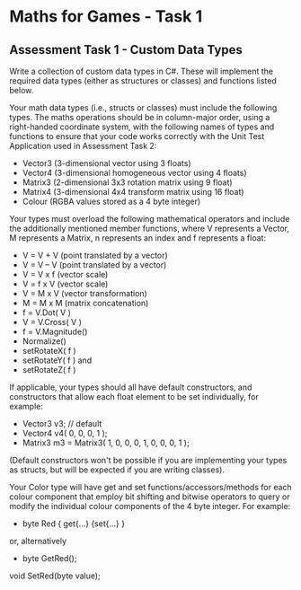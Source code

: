 # Maths for Games - Task 1
## Assessment Task 1 - Custom Data Types

Write a collection of custom data types in C#. These will implement the required data types (either as structures or classes) and functions listed below.

Your math data types (i.e., structs or classes) must include the following types. The maths operations should be in column-major order, using a right-handed coordinate system, with the following names of types and functions to ensure that your code works correctly with the Unit Test Application used in Assessment Task 2:

* Vector3 (3-dimensional vector using 3 floats)
* Vector4 (3-dimensional homogeneous vector using 4 floats)
* Matrix3 (2-dimensional 3x3 rotation matrix using 9 float)
* Matrix4 (3-dimensional 4x4 transform matrix using 16 float)
* Colour (RGBA values stored as a 4 byte integer)


Your types must overload the following mathematical operators and include the additionally mentioned member functions, where V represents a Vector, M represents a Matrix, n represents an index and f represents a float:

* V = V + V (point translated by a vector)
* V = V – V (point translated by a vector)
* V = V x f (vector scale)
* V = f x V (vector scale)
* V = M x V (vector transformation)
* M = M x M (matrix concatenation)
* f = V.Dot( V )
* V = V.Cross( V )
* f = V.Magnitude()
* Normalize()
* setRotateX( f )
* setRotateY( f ) and
* setRotateZ( f )


If applicable, your types should all have default constructors, and constructors that allow each float element to be set individually, for example:

* Vector3 v3; // default
* Vector4 v4( 0, 0, 0, 1 );
* Matrix3 m3 = Matrix3( 1, 0, 0, 0, 1, 0, 0, 0, 1 );

(Default constructors won't be possible if you are implementing your types as structs, but will be expected if you are writing classes).


Your Color type will have get and set functions/accessors/methods for each colour component that employ bit shifting and bitwise operators to query or modify the individual colour components of the 4 byte integer. For example:

* byte Red { get{…} {set{…} }

or, alternatively

* byte GetRed();

void SetRed(byte value);
